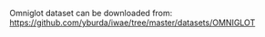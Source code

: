 Omniglot dataset can be downloaded from:
https://github.com/yburda/iwae/tree/master/datasets/OMNIGLOT
